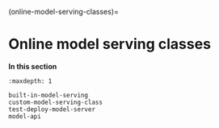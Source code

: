 (online-model-serving-classes)=
# Online model serving classes



**In this section**

```{toctree}
:maxdepth: 1

built-in-model-serving
custom-model-serving-class
test-deploy-model-server
model-api
```
   